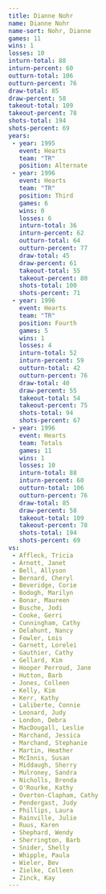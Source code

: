 ```yaml
---
title: Dianne Nohr
name: Dianne Nohr
name-sort: Nohr, Dianne
games: 11
wins: 1
losses: 10
inturn-total: 88
inturn-percent: 60
outturn-total: 106
outturn-percent: 76
draw-total: 85
draw-percent: 58
takeout-total: 109
takeout-percent: 78
shots-total: 194
shots-percent: 69
years:
 - year: 1995
   event: Hearts
   team: "TR"
   position: Alternate
 - year: 1996
   event: Hearts
   team: "TR"
   position: Third
   games: 6
   wins: 0
   losses: 6
   inturn-total: 36
   inturn-percent: 62
   outturn-total: 64
   outturn-percent: 77
   draw-total: 45
   draw-percent: 61
   takeout-total: 55
   takeout-percent: 80
   shots-total: 100
   shots-percent: 71
 - year: 1996
   event: Hearts
   team: "TR"
   position: Fourth
   games: 5
   wins: 1
   losses: 4
   inturn-total: 52
   inturn-percent: 59
   outturn-total: 42
   outturn-percent: 76
   draw-total: 40
   draw-percent: 55
   takeout-total: 54
   takeout-percent: 75
   shots-total: 94
   shots-percent: 67
 - year: 1996
   event: Hearts
   team: Totals
   games: 11
   wins: 1
   losses: 10
   inturn-total: 88
   inturn-percent: 60
   outturn-total: 106
   outturn-percent: 76
   draw-total: 85
   draw-percent: 58
   takeout-total: 109
   takeout-percent: 78
   shots-total: 194
   shots-percent: 69
vs:
 - Affleck, Tricia
 - Arnott, Janet
 - Bell, Allyson
 - Bernard, Cheryl
 - Beveridge, Corie
 - Bodogh, Marilyn
 - Bonar, Maureen
 - Busche, Jodi
 - Cooke, Gerri
 - Cunningham, Cathy
 - Delahunt, Nancy
 - Fowler, Lois
 - Garnett, Lorelei
 - Gauthier, Cathy
 - Gellard, Kim
 - Hooper Perroud, Jane
 - Hutton, Barb
 - Jones, Colleen
 - Kelly, Kim
 - Kerr, Kathy
 - Laliberte, Connie
 - Leonard, Judy
 - London, Debra
 - MacDougall, Leslie
 - Marchand, Jessica
 - Marchand, Stephanie
 - Martin, Heather
 - McInnis, Susan
 - Middaugh, Sherry
 - Mulroney, Sandra
 - Nicholls, Brenda
 - O'Rourke, Kathy
 - Overton-Clapham, Cathy
 - Pendergast, Judy
 - Phillips, Laura
 - Rainville, Julie
 - Ruus, Karen
 - Shephard, Wendy
 - Sherrington, Barb
 - Snider, Shelly
 - Whipple, Paula
 - Wieler, Bev
 - Zielke, Colleen
 - Zinck, Kay
---
```

